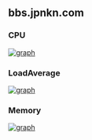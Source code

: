 ## bbs.jpnkn.com

### CPU
[![graph](https://mackerel.io/embed/public/embed/1RmPTniEOM6rkWGhdVziDWKCYm0Ph6DJOXKMmIFF3ExU3hP4PwDweGv2j93VMl03.svg)](https://mackerel.io/orgs/jpn/hosts/3EJxTSSPDhU/-/graphs/cpu#period=10m)
### LoadAverage

[![graph](https://mackerel.io/embed/public/embed/RcHIQANmZWZ84NBg2k5JX3l4qAb1WnZGTBSZcPBkz5q0YpaTQ4VpoxS0Posozvan.svg)](https://mackerel.io/orgs/jpn/hosts/3EJxTSSPDhU/-/graphs/loadavg#period=10m)

### Memory
[![graph](https://mackerel.io/embed/public/embed/yz8ZFmlhpadimUjlWCZktArpBFG6N3gq4V7ZLs2zxOnxPJ9wjzf2u2viiYX9ERYN.svg)](https://mackerel.io/orgs/jpn/hosts/3EJxTSSPDhU/-/graphs/memory#period=10m)
